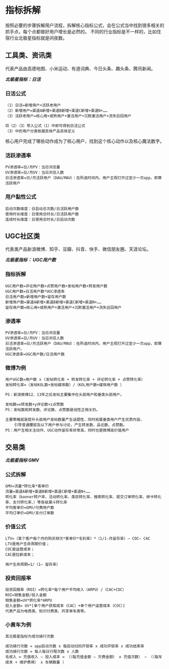 # 指标拆解

按照必要的步骤拆解用户流程，拆解核心指标公式，会在公式当中找到很多相关的抓手点，每个点都做好用户增长是必然的。
不同的行业指标是不一样的，比如住宿行业北极星指标就是间夜数。

## 工具类、资讯类
代表产品由高德地图、小米运动、有道词典、今日头条、趣头条、腾讯新闻。

***北极星指标：日活***

### 日活公式
```text
（1）日活=新增用户+活跃老用户
（2）新增用户=渠道A新增+渠道B新增+渠道C新增+渠道N+……
（3）活跃老用户=核心用+成熟用户+激活用户+沉默激活用户+流失召回用户
```
```text
将（2）（3）带入公式（1）中即可得到日活公式
（3）中的用户分类依据具体产品具体定义
```
核心用户完成了哪些动作成为了核心用户，找到这个核心动作以及核心魔法数字。

### 活跃渗透率
```text
PV渗透率=日/月PV：当日浏览量
UV渗透率=日/月UV：当日浏览人数
日活渗透率=日/月活跃用户（DAU/MAU）：在所选时间内，用户主观打开过至少一次app，即算活跃用户
```

### 用户黏性公式
```text
启动次数维度：日启动总次数/日活跃用户数
使用时长维度：日使用总时长/日活跃用户数
连续时长维度：日使用总时长/日启动次数
```

## UGC社区类
代表类产品新浪微博、知乎、豆瓣、抖音、快手、微信朋友圈、天涯论坛。

***北极星指标： UGC用户数***

### 指标拆解
```text
UGC用户数=评论用户数+点赞用户数+发帖用户数+转发用户数
UGC用户数=日活用户数*UGC渗透率
日活用户数=新增用户数+留存用户数
新增用户数=渠道A新增+渠道B新增+渠道C新增+渠道N+……
留存用户数=核心用+成熟用户+激活用户+沉默激活用户+流失召回用户
```
### 渗透率
```text
PV渗透率=日/月PV：当日浏览量
UV渗透率=日/月UV：当日浏览人数
日活渗透率=日/月活跃用户（DAU/MAU）：在所选时间内，用户主观打开过至少一次app，即算活跃用户。
UGC渗透率=UGC用户数/日活用户数
```
### 微博为例
```text
用户UGC数=用户数 x (发帖转化率 + 转发转化率 + 评论转化率 + 点赞转化率）
发帖转化率=（发帖KOL数+发帖媒体数）/（KOL用户数+媒体用户数 ）

PS：新浪微博12、13年之后发帖主要集中在头部用户和垂类头部用户。

发帖数=x转发数+y评论数+z点赞数
PS：发帖数和转发数、评论数、点赞数是线性正相关的。

主要策略就是提升头部用户发帖数量产生话题性，同时拓展垂类用户产生优质内容，
	引导普通腰部及以下用户参与讨论，产生转发数、品论数、点赞数。
PS：用户互相关注动作、UGC动作留存率非常高，同时也是微博高价值用户
```
## 交易类
***北极星指标 GMV***

### 公式拆解
```text
GMV=流量*转化率*客单价
流量=渠道A新增+渠道B新增+渠道C新增+渠道N+……
转化率（banner转户率、活动转化率、类目转化率、搜索转化率、提交订单转化率、绑卡转化率、支付转化率、）等各级漏斗转化率
平均客单价=GMV/付费用户数
平均订单价=GMV/支付订单数
```
### 价值公式
```text
LTV=（某个客户每个月的购买频次*客单价*毛利率）*（1/1-月留存率）— COC— CAC
LTV是用户生命周期价值；
COC是运营成本；
CAC是拉新成本；

用户生命周期=1/（1— 留存率）
```
### 投资回报率
```text
投资回报率（ROI）=转化率*每个用户平均收入（ARPU）/（CAC+COC）
ROI=销售金额/投入金额
销售金额=UV*转化率*ARPU
投入金额= UV*[单个用户获取成本（CAC）+单个用户运营成本（COC）]
代表产品为电商类、知识付费类、共享单车类等。
```
### 小黄车为例
```text
其北极星指标为成功骑行次数

成功骑行次数 = app启动次数 x 每启动扫码开锁率 x 成功开锁率 x 成功结束率
成功骑行次数 = 每人每日行程次数 x 人数
毛收入 = 充值收入 – 投入成本 = （（每充值金额 – 欠费金额） x 充值次数） – （（每车成本 + 维护费用） x 车辆数量 ）
```